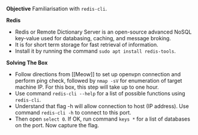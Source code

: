 **Objective**
Familiarisation with `redis-cli`.

**Redis**
- Redis or Remote Dictionary Server is an open-source advanced NoSQL key-value used for databasing, caching, and message broking. 
- It is for short term storage for fast retrieval of information. 
- Install it by running the command `sudo apt install redis-tools`.

**Solving The Box**
- Follow directions from [[Meow]] to set up openvpn connection and perform ping check, followed by `nmap -sV` for enumeration of target machine IP. For this box, this step will take up to one hour.
- Use command `redis-cli --help` for a list of possible functions using `redis-cli`.
- Understand that flag -h will allow connection to host (IP address). Use command `redis-cli -h` to connect to this port.
- Then open `select 0`. If OK, run command `keys *` for a list of databases on the port. Now capture the flag.